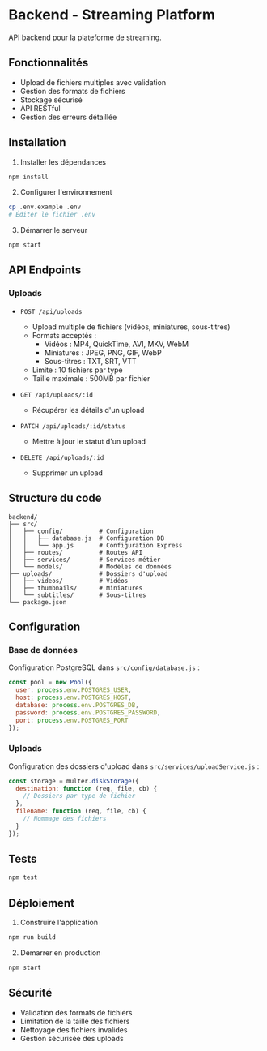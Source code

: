 # Backend - Streaming Platform

API backend pour la plateforme de streaming.

## Fonctionnalités

- Upload de fichiers multiples avec validation
- Gestion des formats de fichiers
- Stockage sécurisé
- API RESTful
- Gestion des erreurs détaillée

## Installation

1. Installer les dépendances
```bash
npm install
```

2. Configurer l'environnement
```bash
cp .env.example .env
# Éditer le fichier .env
```

3. Démarrer le serveur
```bash
npm start
```

## API Endpoints

### Uploads

- `POST /api/uploads`
  - Upload multiple de fichiers (vidéos, miniatures, sous-titres)
  - Formats acceptés :
    - Vidéos : MP4, QuickTime, AVI, MKV, WebM
    - Miniatures : JPEG, PNG, GIF, WebP
    - Sous-titres : TXT, SRT, VTT
  - Limite : 10 fichiers par type
  - Taille maximale : 500MB par fichier

- `GET /api/uploads/:id`
  - Récupérer les détails d'un upload

- `PATCH /api/uploads/:id/status`
  - Mettre à jour le statut d'un upload

- `DELETE /api/uploads/:id`
  - Supprimer un upload

## Structure du code

```
backend/
├── src/
│   ├── config/          # Configuration
│   │   ├── database.js  # Configuration DB
│   │   └── app.js       # Configuration Express
│   ├── routes/          # Routes API
│   ├── services/        # Services métier
│   └── models/          # Modèles de données
├── uploads/             # Dossiers d'upload
│   ├── videos/          # Vidéos
│   ├── thumbnails/      # Miniatures
│   └── subtitles/       # Sous-titres
└── package.json
```

## Configuration

### Base de données

Configuration PostgreSQL dans `src/config/database.js` :

```javascript
const pool = new Pool({
  user: process.env.POSTGRES_USER,
  host: process.env.POSTGRES_HOST,
  database: process.env.POSTGRES_DB,
  password: process.env.POSTGRES_PASSWORD,
  port: process.env.POSTGRES_PORT
});
```

### Uploads

Configuration des dossiers d'upload dans `src/services/uploadService.js` :

```javascript
const storage = multer.diskStorage({
  destination: function (req, file, cb) {
    // Dossiers par type de fichier
  },
  filename: function (req, file, cb) {
    // Nommage des fichiers
  }
});
```

## Tests

```bash
npm test
```

## Déploiement

1. Construire l'application
```bash
npm run build
```

2. Démarrer en production
```bash
npm start
```

## Sécurité

- Validation des formats de fichiers
- Limitation de la taille des fichiers
- Nettoyage des fichiers invalides
- Gestion sécurisée des uploads 